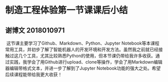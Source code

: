 # 制造工程体验第一节课课后小结
## 谢博文 2018010971

​		这节课主要学习了Github、Markdown、Python、Jupyter Notebook等本课程常用工具，并初步了解了智能机器人的开发环境和开发方法。虽然我之前就已经接触过这几个工具，尤其比较熟悉Python的使用，但本节课仍带给我许多收获。通过实践，我学会了用Github进行upload、clone等操作，学会了用Markdown编辑器编辑带格式文本，并进一步了解到了Jupyter Notebook功能的强大之处。希望后续课程能带给我更大收获！

